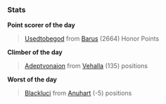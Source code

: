 

### Stats

**Point scorer of the day**
>[Usedtobegod](/#/character/Barus/285526) from [Barus](/#/ranking/Barus)  (2664) Honor Points


**Climber of the day**
>[Adeptvonaion](/#/character/Vehalla/372332) from [Vehalla](/#/ranking/Vehalla)  (135) positions


**Worst of the day**
>[Blackluci](/#/character/Anuhart/153136) from [Anuhart](/#/ranking/Anuhart)  (-5) positions


